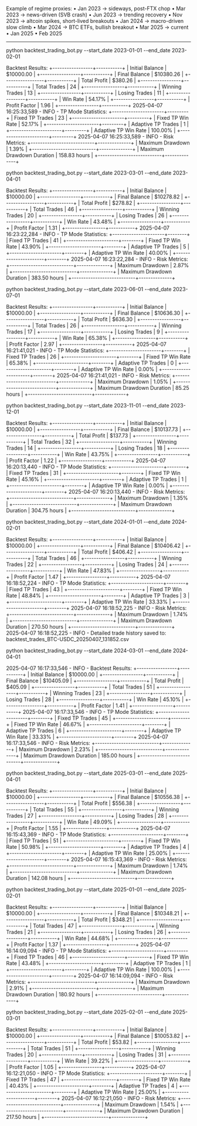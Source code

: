 Example of regime proxies:
	•	Jan 2023 → sideways, post-FTX chop
	•	Mar 2023 → news-driven (SVB crash)
	•	Jun 2023 → trending recovery
	•	Nov 2023 → altcoin spikes, short-lived breakouts
	•	Jan 2024 → macro-driven slow climb
	•	Mar 2024 → BTC ETFs, bullish breakout
	•	Mar 2025 → current
	•   Jan 2025
	•   Feb 2025

----

python backtest_trading_bot.py --start_date 2023-01-01 --end_date 2023-02-01

Backtest Results:
+-----------------+-----------+
| Initial Balance | $10000.00 |
+-----------------+-----------+
| Final Balance   | $10380.26 |
+-----------------+-----------+
| Total Profit    | $380.26   |
+-----------------+-----------+
| Total Trades    | 24        |
+-----------------+-----------+
| Winning Trades  | 13        |
+-----------------+-----------+
| Losing Trades   | 11        |
+-----------------+-----------+
| Win Rate        | 54.17%    |
+-----------------+-----------+
| Profit Factor   | 1.96      |
+-----------------+-----------+
2025-04-07 16:25:33,589 - INFO - 
TP Mode Statistics:
+----------------------+---------+
| Fixed TP Trades      | 23      |
+----------------------+---------+
| Fixed TP Win Rate    | 52.17%  |
+----------------------+---------+
| Adaptive TP Trades   | 1       |
+----------------------+---------+
| Adaptive TP Win Rate | 100.00% |
+----------------------+---------+
2025-04-07 16:25:33,589 - INFO - 
Risk Metrics:
+---------------------------+--------------+
| Maximum Drawdown          | 1.39%        |
+---------------------------+--------------+
| Maximum Drawdown Duration | 158.83 hours |
+---------------------------+--------------+


python backtest_trading_bot.py --start_date 2023-03-01 --end_date 2023-04-01

Backtest Results:
+-----------------+-----------+
| Initial Balance | $10000.00 |
+-----------------+-----------+
| Final Balance   | $10278.82 |
+-----------------+-----------+
| Total Profit    | $278.82   |
+-----------------+-----------+
| Total Trades    | 46        |
+-----------------+-----------+
| Winning Trades  | 20        |
+-----------------+-----------+
| Losing Trades   | 26        |
+-----------------+-----------+
| Win Rate        | 43.48%    |
+-----------------+-----------+
| Profit Factor   | 1.31      |
+-----------------+-----------+
2025-04-07 16:23:22,284 - INFO - 
TP Mode Statistics:
+----------------------+--------+
| Fixed TP Trades      | 41     |
+----------------------+--------+
| Fixed TP Win Rate    | 43.90% |
+----------------------+--------+
| Adaptive TP Trades   | 5      |
+----------------------+--------+
| Adaptive TP Win Rate | 40.00% |
+----------------------+--------+
2025-04-07 16:23:22,284 - INFO - 
Risk Metrics:
+---------------------------+--------------+
| Maximum Drawdown          | 2.87%        |
+---------------------------+--------------+
| Maximum Drawdown Duration | 383.50 hours |
+---------------------------+--------------+


python backtest_trading_bot.py --start_date 2023-06-01 --end_date 2023-07-01

Backtest Results:
+-----------------+-----------+
| Initial Balance | $10000.00 |
+-----------------+-----------+
| Final Balance   | $10636.30 |
+-----------------+-----------+
| Total Profit    | $636.30   |
+-----------------+-----------+
| Total Trades    | 26        |
+-----------------+-----------+
| Winning Trades  | 17        |
+-----------------+-----------+
| Losing Trades   | 9         |
+-----------------+-----------+
| Win Rate        | 65.38%    |
+-----------------+-----------+
| Profit Factor   | 2.97      |
+-----------------+-----------+
2025-04-07 16:21:41,021 - INFO - 
TP Mode Statistics:
+----------------------+--------+
| Fixed TP Trades      | 26     |
+----------------------+--------+
| Fixed TP Win Rate    | 65.38% |
+----------------------+--------+
| Adaptive TP Trades   | 0      |
+----------------------+--------+
| Adaptive TP Win Rate | 0.00%  |
+----------------------+--------+
2025-04-07 16:21:41,021 - INFO - 
Risk Metrics:
+---------------------------+-------------+
| Maximum Drawdown          | 1.05%       |
+---------------------------+-------------+
| Maximum Drawdown Duration | 85.25 hours |
+---------------------------+-------------+


python backtest_trading_bot.py --start_date 2023-11-01 --end_date 2023-12-01

Backtest Results:
+-----------------+-----------+
| Initial Balance | $10000.00 |
+-----------------+-----------+
| Final Balance   | $10137.73 |
+-----------------+-----------+
| Total Profit    | $137.73   |
+-----------------+-----------+
| Total Trades    | 32        |
+-----------------+-----------+
| Winning Trades  | 14        |
+-----------------+-----------+
| Losing Trades   | 18        |
+-----------------+-----------+
| Win Rate        | 43.75%    |
+-----------------+-----------+
| Profit Factor   | 1.22      |
+-----------------+-----------+
2025-04-07 16:20:13,440 - INFO - 
TP Mode Statistics:
+----------------------+--------+
| Fixed TP Trades      | 31     |
+----------------------+--------+
| Fixed TP Win Rate    | 45.16% |
+----------------------+--------+
| Adaptive TP Trades   | 1      |
+----------------------+--------+
| Adaptive TP Win Rate | 0.00%  |
+----------------------+--------+
2025-04-07 16:20:13,440 - INFO - 
Risk Metrics:
+---------------------------+--------------+
| Maximum Drawdown          | 1.35%        |
+---------------------------+--------------+
| Maximum Drawdown Duration | 304.75 hours |
+---------------------------+--------------+


python backtest_trading_bot.py --start_date 2024-01-01 --end_date 2024-02-01

Backtest Results:
+-----------------+-----------+
| Initial Balance | $10000.00 |
+-----------------+-----------+
| Final Balance   | $10406.42 |
+-----------------+-----------+
| Total Profit    | $406.42   |
+-----------------+-----------+
| Total Trades    | 46        |
+-----------------+-----------+
| Winning Trades  | 22        |
+-----------------+-----------+
| Losing Trades   | 24        |
+-----------------+-----------+
| Win Rate        | 47.83%    |
+-----------------+-----------+
| Profit Factor   | 1.47      |
+-----------------+-----------+
2025-04-07 16:18:52,224 - INFO - 
TP Mode Statistics:
+----------------------+--------+
| Fixed TP Trades      | 43     |
+----------------------+--------+
| Fixed TP Win Rate    | 48.84% |
+----------------------+--------+
| Adaptive TP Trades   | 3      |
+----------------------+--------+
| Adaptive TP Win Rate | 33.33% |
+----------------------+--------+
2025-04-07 16:18:52,225 - INFO - 
Risk Metrics:
+---------------------------+--------------+
| Maximum Drawdown          | 1.74%        |
+---------------------------+--------------+
| Maximum Drawdown Duration | 270.50 hours |
+---------------------------+--------------+
2025-04-07 16:18:52,225 - INFO - 
Detailed trade history saved to: backtest_trades_BTC-USDC_20250407_131852.csv


python backtest_trading_bot.py --start_date 2024-03-01 --end_date 2024-04-01

2025-04-07 16:17:33,546 - INFO - 
Backtest Results:
+-----------------+-----------+
| Initial Balance | $10000.00 |
+-----------------+-----------+
| Final Balance   | $10405.09 |
+-----------------+-----------+
| Total Profit    | $405.09   |
+-----------------+-----------+
| Total Trades    | 51        |
+-----------------+-----------+
| Winning Trades  | 23        |
+-----------------+-----------+
| Losing Trades   | 28        |
+-----------------+-----------+
| Win Rate        | 45.10%    |
+-----------------+-----------+
| Profit Factor   | 1.41      |
+-----------------+-----------+
2025-04-07 16:17:33,546 - INFO - 
TP Mode Statistics:
+----------------------+--------+
| Fixed TP Trades      | 45     |
+----------------------+--------+
| Fixed TP Win Rate    | 46.67% |
+----------------------+--------+
| Adaptive TP Trades   | 6      |
+----------------------+--------+
| Adaptive TP Win Rate | 33.33% |
+----------------------+--------+
2025-04-07 16:17:33,546 - INFO - 
Risk Metrics:
+---------------------------+--------------+
| Maximum Drawdown          | 2.23%        |
+---------------------------+--------------+
| Maximum Drawdown Duration | 185.00 hours |
+---------------------------+--------------+


python backtest_trading_bot.py --start_date 2025-03-01 --end_date 2025-04-01


Backtest Results:
+-----------------+-----------+
| Initial Balance | $10000.00 |
+-----------------+-----------+
| Final Balance   | $10556.38 |
+-----------------+-----------+
| Total Profit    | $556.38   |
+-----------------+-----------+
| Total Trades    | 55        |
+-----------------+-----------+
| Winning Trades  | 27        |
+-----------------+-----------+
| Losing Trades   | 28        |
+-----------------+-----------+
| Win Rate        | 49.09%    |
+-----------------+-----------+
| Profit Factor   | 1.55      |
+-----------------+-----------+
2025-04-07 16:15:43,369 - INFO - 
TP Mode Statistics:
+----------------------+--------+
| Fixed TP Trades      | 51     |
+----------------------+--------+
| Fixed TP Win Rate    | 50.98% |
+----------------------+--------+
| Adaptive TP Trades   | 4      |
+----------------------+--------+
| Adaptive TP Win Rate | 25.00% |
+----------------------+--------+
2025-04-07 16:15:43,369 - INFO - 
Risk Metrics:
+---------------------------+--------------+
| Maximum Drawdown          | 1.74%        |
+---------------------------+--------------+
| Maximum Drawdown Duration | 142.08 hours |
+---------------------------+--------------+


python backtest_trading_bot.py --start_date 2025-01-01 --end_date 2025-02-01


Backtest Results:
+-----------------+-----------+
| Initial Balance | $10000.00 |
+-----------------+-----------+
| Final Balance   | $10348.21 |
+-----------------+-----------+
| Total Profit    | $348.21   |
+-----------------+-----------+
| Total Trades    | 47        |
+-----------------+-----------+
| Winning Trades  | 21        |
+-----------------+-----------+
| Losing Trades   | 26        |
+-----------------+-----------+
| Win Rate        | 44.68%    |
+-----------------+-----------+
| Profit Factor   | 1.37      |
+-----------------+-----------+
2025-04-07 16:14:09,094 - INFO - 
TP Mode Statistics:
+----------------------+---------+
| Fixed TP Trades      | 46      |
+----------------------+---------+
| Fixed TP Win Rate    | 43.48%  |
+----------------------+---------+
| Adaptive TP Trades   | 1       |
+----------------------+---------+
| Adaptive TP Win Rate | 100.00% |
+----------------------+---------+
2025-04-07 16:14:09,094 - INFO - 
Risk Metrics:
+---------------------------+--------------+
| Maximum Drawdown          | 2.91%        |
+---------------------------+--------------+
| Maximum Drawdown Duration | 180.92 hours |
+---------------------------+--------------+


python backtest_trading_bot.py --start_date 2025-02-01 --end_date 2025-03-01

Backtest Results:
+-----------------+-----------+
| Initial Balance | $10000.00 |
+-----------------+-----------+
| Final Balance   | $10053.82 |
+-----------------+-----------+
| Total Profit    | $53.82    |
+-----------------+-----------+
| Total Trades    | 51        |
+-----------------+-----------+
| Winning Trades  | 20        |
+-----------------+-----------+
| Losing Trades   | 31        |
+-----------------+-----------+
| Win Rate        | 39.22%    |
+-----------------+-----------+
| Profit Factor   | 1.05      |
+-----------------+-----------+
2025-04-07 16:12:21,050 - INFO - 
TP Mode Statistics:
+----------------------+--------+
| Fixed TP Trades      | 47     |
+----------------------+--------+
| Fixed TP Win Rate    | 40.43% |
+----------------------+--------+
| Adaptive TP Trades   | 4      |
+----------------------+--------+
| Adaptive TP Win Rate | 25.00% |
+----------------------+--------+
2025-04-07 16:12:21,050 - INFO - 
Risk Metrics:
+---------------------------+--------------+
| Maximum Drawdown          | 1.54%        |
+---------------------------+--------------+
| Maximum Drawdown Duration | 217.50 hours |
+---------------------------+--------------+
